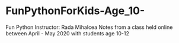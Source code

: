 # FunPythonForKids-Age_10-
Fun Python Instructor: Rada Mihalcea Notes from a class held online between April - May 2020 with students age 10-12
